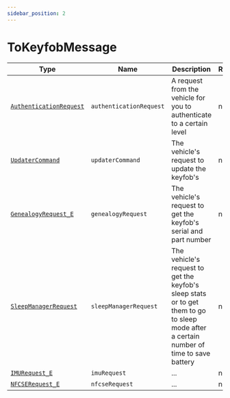```yaml
---
sidebar_position: 2
---
```

# ToKeyfobMessage

Type|Name|Description|Repeated?
-|-|-|-
[`AuthenticationRequest`](../other/authrequest)|`authenticationRequest`|A request from the vehicle for you to authenticate to a certain level|no
[`UpdaterCommand`](../other/updatercmd)|`updaterCommand`|The vehicle's request to update the keyfob's|no
[`GenealogyRequest_E`](../enums/genreq_e)|`genealogyRequest`|The vehicle's request to get the keyfob's serial and part number|no
[`SleepManagerRequest`](../other/sleepmanreq)|`sleepManagerRequest`|The vehicle's request to get the keyfob's sleep stats or to get them to go to sleep mode after a certain number of time to save battery|no
[`IMURequest_E`](../enums/imustate_e)|`imuRequest`|...|no
[`NFCSERequest_E`](../enums/nfcsereq_e)|`nfcseRequest`|...|no